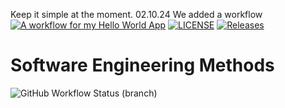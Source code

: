 Keep it simple at the moment. 
02.10.24 We added a workflow
[![A workflow for my Hello World App](https://github.com/Adam24NU/sem/actions/workflows/main.yml/badge.svg)](https://github.com/Adam24NU/sem/actions/workflows/main.yml)
[![LICENSE](https://img.shields.io/github/license/Adam24NU/sem.svg?style=flat-square)](https://github.com/Adam24NU/sem/blob/main/LICENSE)
[![Releases](https://img.shields.io/github/release/Adam24NU/sem/all.svg?style=flat-square)](https://github.com/Adam24NU/sem/releases)
# Software Engineering Methods
![GitHub Workflow Status (branch)](https://img.shields.io/github/actions/workflow/status/Adam24NU/sem/main.yml?branch=develop)
